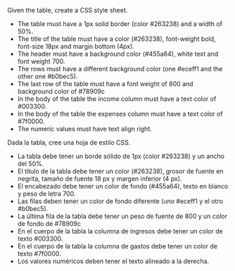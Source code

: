 
Given the table, create a CSS style sheet.

* The table must have a 1px solid border (color #263238) and a width of 50%.
* The title of the table must have a color (#263238), font-weight bold, font-size 18px and margin bottom (4px).
* The header must have a background color (#455a64), white text and font weight 700.
* The rows must have a different background color (one #eceff1 and the other one #b0bec5).
* The last row of the table must have a font weight of 800 and background color of #78909c
* In the body of the table the income column must have a text color of #003300.
* In the body of the table the expenses column must have a text color of #7f0000.
* The numeric values must have text align right.


Dada la tabla, cree una hoja de estilo CSS.

* La tabla debe tener un borde sólido de 1px (color #263238) y un ancho del 50%.
* El título de la tabla debe tener un color (#263238), grosor de fuente en negrita, tamaño de fuente 18 px y margen inferior (4 px).
* El encabezado debe tener un color de fondo (#455a64), texto en blanco y peso de letra 700.
* Las filas deben tener un color de fondo diferente (uno #eceff1 y el otro #b0bec5).
* La última fila de la tabla debe tener un peso de fuente de 800 y un color de fondo de #78909c
* En el cuerpo de la tabla la columna de ingresos debe tener un color de texto #003300.
* En el cuerpo de la tabla la columna de gastos debe tener un color de texto #7f0000.
* Los valores numéricos deben tener el texto alineado a la derecha.
